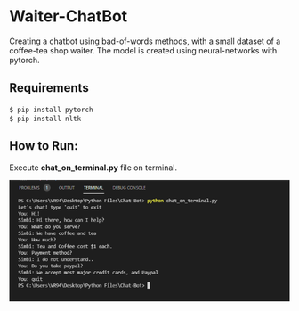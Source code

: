 # Waiter-ChatBot
Creating a chatbot using bad-of-words methods, with a small dataset of a coffee-tea shop waiter. The model is created using neural-networks with pytorch.

## Requirements
```
$ pip install pytorch
$ pip install nltk
```

## How to Run:
Execute __chat_on_terminal.py__ file on terminal.

<img src="/run_code.PNG" alt="Running code in terminal"/>
